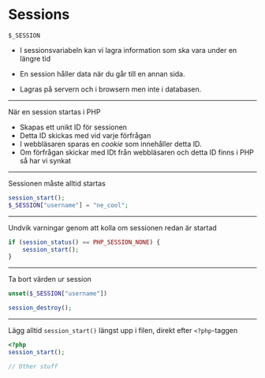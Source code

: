 # Sessions

`$_SESSION`

* I sessionsvariabeln kan vi lagra information som ska vara under en längre tid

* En session håller data när du går till en annan sida.

* Lagras på servern och i browsern men inte i databasen.

---

När en session startas i PHP

* Skapas ett unikt ID för sessionen
* Detta ID skickas med vid varje förfrågan
* I webbläsaren sparas en _cookie_ som innehåller detta ID.
* Om förfrågan skickar med IDt från webbläsaren och detta ID finns i PHP så har vi synkat

---

Sessionen måste alltid startas

```php
session_start();
$_SESSION["username"] = "ne_cool";
```

---

Undvik varningar genom att kolla om sessionen redan är startad

```php
if (session_status() == PHP_SESSION_NONE) {
    session_start();
}
```

---

Ta bort värden ur session

```php
unset($_SESSION["username"])

session_destroy();
```

---

Lägg alltid `session_start()` längst upp i filen, direkt efter `<?php`-taggen

```php
<?php
session_start();

// Other stuff
```

